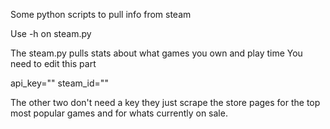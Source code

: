 Some python scripts to pull info from steam

Use -h on steam.py

The steam.py pulls stats about what games you own and play time
You need to edit this part 

api_key="<insert here>"
steam_id="<insert here>"

The other two don't need a key they just scrape the store pages for the top most popular games and for whats currently on sale.
